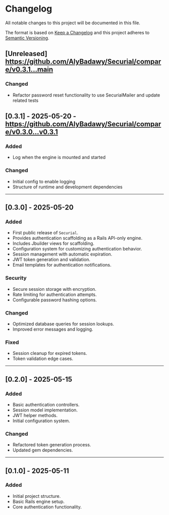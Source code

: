 # Changelog

All notable changes to this project will be documented in this file.

The format is based on [Keep a Changelog](https://keepachangelog.com/en/1.1.0/)
and this project adheres to [Semantic Versioning](https://semver.org/spec/v2.0.0.html).

## [Unreleased] https://github.com/AlyBadawy/Securial/compare/v0.3.1...main

### Changed

- Refactor password reset functionality to use SecurialMailer and update related tests

## [0.3.1] - 2025-05-20 - https://github.com/AlyBadawy/Securial/compare/v0.3.0...v0.3.1

### Added

- Log when the engine is mounted and started

### Changed

- Initial config to enable logging
- Structure of runtime and development dependencies

---

## [0.3.0] - 2025-05-20

### Added

- First public release of `Securial`.
- Provides authentication scaffolding as a Rails API-only engine.
- Includes Jbuilder views for scaffolding.
- Configuration system for customizing authentication behavior.
- Session management with automatic expiration.
- JWT token generation and validation.
- Email templates for authentication notifications.

### Security

- Secure session storage with encryption.
- Rate limiting for authentication attempts.
- Configurable password hashing options.

### Changed

- Optimized database queries for session lookups.
- Improved error messages and logging.

### Fixed

- Session cleanup for expired tokens.
- Token validation edge cases.

---

## [0.2.0] - 2025-05-15

### Added

- Basic authentication controllers.
- Session model implementation.
- JWT helper methods.
- Initial configuration system.

### Changed

- Refactored token generation process.
- Updated gem dependencies.

---

## [0.1.0] - 2025-05-11

### Added

- Initial project structure.
- Basic Rails engine setup.
- Core authentication functionality.
